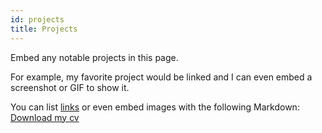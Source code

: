 ```yaml
---
id: projects
title: Projects
---
```


Embed any notable projects in this page.

For example, my favorite project would be linked and I can even embed
a screenshot or GIF to show it.

You can list [links](https://www.hashicorp.com/resources/test-driven-development-tdd-for-infrastructure)
or even embed images with the following Markdown:
[Download my cv](./assets/website_CV.pdf)
<!-- ![Add alternate text for image](./assets/Stamped_Recruitment_Flyer_2022-10-12.png) -->
